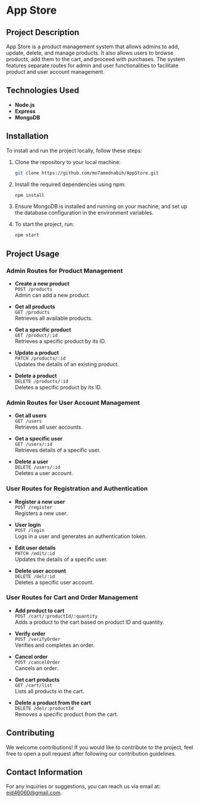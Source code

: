 # App Store

## Project Description

App Store is a product management system that allows admins to add, update, delete, and manage products. It also allows users to browse products, add them to the cart, and proceed with purchases. The system features separate routes for admin and user functionalities to facilitate product and user account management.

## Technologies Used

- **Node.js**
- **Express**
- **MongoDB**

## Installation

To install and run the project locally, follow these steps:

1. Clone the repository to your local machine:

   ```bash
   git clone https://github.com/mo7amednabih/AppStore.git
   ```

2. Install the required dependencies using npm:

   ```bash
   npm install
   ```

3. Ensure MongoDB is installed and running on your machine, and set up the database configuration in the environment variables.

4. To start the project, run:
   ```bash
   npm start
   ```

## Project Usage

### Admin Routes for Product Management

- **Create a new product**  
  `POST /products`  
  Admin can add a new product.

- **Get all products**  
  `GET /products`  
  Retrieves all available products.

- **Get a specific product**  
  `GET /product/:id`  
  Retrieves a specific product by its ID.

- **Update a product**  
  `PATCH /products/:id`  
  Updates the details of an existing product.

- **Delete a product**  
  `DELETE /products/:id`  
  Deletes a specific product by its ID.

### Admin Routes for User Account Management

- **Get all users**  
  `GET /users`  
  Retrieves all user accounts.

- **Get a specific user**  
  `GET /users/:id`  
  Retrieves details of a specific user.

- **Delete a user**  
  `DELETE /users/:id`  
  Deletes a user account.

### User Routes for Registration and Authentication

- **Register a new user**  
  `POST /register`  
  Registers a new user.

- **User login**  
  `POST /login`  
  Logs in a user and generates an authentication token.

- **Edit user details**  
  `PATCH /edit/:id`  
  Updates the details of a specific user.

- **Delete user account**  
  `DELETE /del/:id`  
  Deletes a specific user account.

### User Routes for Cart and Order Management

- **Add product to cart**  
  `POST /cart/:productId/:quantity`  
  Adds a product to the cart based on product ID and quantity.

- **Verify order**  
  `POST /verifyOrder`  
  Verifies and completes an order.

- **Cancel order**  
  `POST /cancelOrder`  
  Cancels an order.

- **Get cart products**  
  `GET /cart/list`  
  Lists all products in the cart.

- **Delete a product from the cart**  
  `DELETE /del/:productId`  
  Removes a specific product from the cart.

## Contributing

We welcome contributions! If you would like to contribute to the project, feel free to open a pull request after following our contribution guidelines.


## Contact Information

For any inquiries or suggestions, you can reach us via email at: [eid46060@gmail.com](mailto:eid46060@gmail.com).
